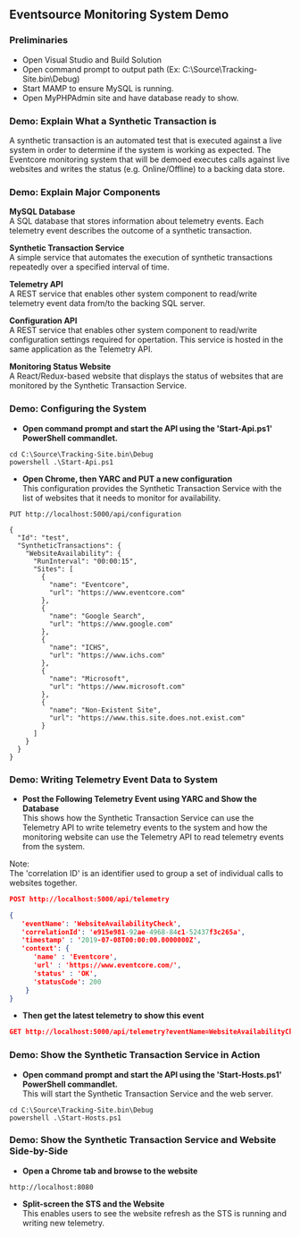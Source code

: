 ## Eventsource Monitoring System Demo

### Preliminaries
* Open Visual Studio and Build Solution 
* Open command prompt to output path (Ex: C:\Source\Tracking-Site.bin\Debug)
* Start MAMP to ensure MySQL is running.
* Open MyPHPAdmin site and have database ready to show.

### Demo: Explain What a Synthetic Transaction is  
A synthetic transaction is an automated test that is executed against a live system in order to determine if the system is working as expected.
The Eventcore monitoring system that will be demoed executes calls against live websites and writes the status (e.g. Online/Offline) to a backing data store.

### Demo: Explain Major Components

**MySQL Database**  
A SQL database that stores information about telemetry events. Each telemetry event describes the outcome of a synthetic transaction.  

**Synthetic Transaction Service**  
A simple service that automates the execution of synthetic transactions repeatedly over a specified interval of time. 

**Telemetry API**  
A REST service that enables other system component to read/write telemetry event data from/to the backing SQL server. 

**Configuration API**  
A REST service that enables other system component to read/write configuration settings required for opertation. 
This service is hosted in the same application as the Telemetry API.

**Monitoring Status Website**  
A React/Redux-based website that displays the status of websites that are monitored by the Synthetic Transaction Service. 

### Demo: Configuring the System
* **Open command prompt and start the API using the 'Start-Api.ps1' PowerShell commandlet.**

```
cd C:\Source\Tracking-Site.bin\Debug
powershell .\Start-Api.ps1
```

* **Open Chrome, then YARC and PUT a new configuration**  
This configuration provides the Synthetic Transaction Service with the list of websites that it needs to monitor for
availability.

```
PUT http://localhost:5000/api/configuration

{
  "Id": "test",
  "SyntheticTransactions": {
    "WebsiteAvailability": {
      "RunInterval": "00:00:15",
      "Sites": [
        {
          "name": "Eventcore",
          "url": "https://www.eventcore.com"
        },
        {
          "name": "Google Search",
          "url": "https://www.google.com"
        },
        {
          "name": "ICHS",
          "url": "https://www.ichs.com"
        },
        {
          "name": "Microsoft",
          "url": "https://www.microsoft.com"
        },
        {
          "name": "Non-Existent Site",
          "url": "https://www.this.site.does.not.exist.com"
        }
      ]
    }
  }
}
```

### Demo: Writing Telemetry Event Data to System 

* **Post the Following Telemetry Event using YARC and Show the Database**  
This shows how the Synthetic Transaction Service can use the Telemetry API to write telemetry events to the system
and how the monitoring website can use the Telemetry API to read telemetry events from the system.

Note:  
The 'correlation ID' is an identifier used to group a set of individual calls to websites together.

``` json
POST http://localhost:5000/api/telemetry

{
   'eventName': 'WebsiteAvailabilityCheck',
   'correlationId': 'e915e981-92ae-4968-84c1-52437f3c265a',
   'timestamp' : '2019-07-08T00:00:00.0000000Z',
   'context': {
      'name' : 'Eventcore',
      'url' : 'https://www.eventcore.com/',
      'status' : 'OK',
      'statusCode': 200
    }
}

```

* **Then get the latest telemetry to show this event**  

``` json
GET http://localhost:5000/api/telemetry?eventName=WebsiteAvailabilityCheck&latest=true

```

### Demo: Show the Synthetic Transaction Service in Action
* **Open command prompt and start the API using the 'Start-Hosts.ps1' PowerShell commandlet.**   
This will start the Synthetic Transaction Service and the web server.

```
cd C:\Source\Tracking-Site.bin\Debug
powershell .\Start-Hosts.ps1
```

### Demo: Show the Synthetic Transaction Service and Website Side-by-Side
* **Open a Chrome tab and browse to the website**  

```
http://localhost:8080
```

* **Split-screen the STS and the Website**  
This enables users to see the website refresh as the STS is running and writing new telemetry.